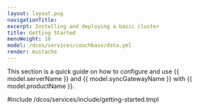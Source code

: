 ```yaml
---
layout: layout.pug
navigationTitle:
excerpt: Installing and deploying a basic cluster
title: Getting Started
menuWeight: 10
model: /dcos/services/couchbase/data.yml
render: mustache
---
```


This section is a quick guide on how to configure and use {{ model.serverName }} and {{ model.syncGatewayName }} with {{ model.productName }}.

#include /dcos/services/include/getting-started.tmpl
